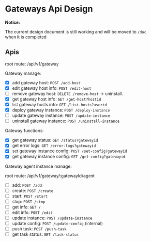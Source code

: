 # Gateways Api Design

**Notice:**

The current design document is still working and will be moved to `/doc` when it is completed

## Apis

root route: /api/v1/gateway

Gateway manage:

- [x]  add gateway host: `POST /add-host`
- [x]  edit gateway host info: `POST /edit-host`
- [ ]  remove gateway host: `DELETE /remove-host` -> uninstall.
- [x]  get gateway host info: `GET /get-host?hostid`
- [x]  list gateway hosts info: `GET /list-hosts?userid`
- [x]  deploy gateway instance: `POST /deploy-instance`
- [ ]  update gateway instance: `POST /update-instance`
- [ ]  uninstall gateway instance: `POST /uninstall-instance`

Gateway functions:

- [x]  get gateway status: `GET /status?gatewayid`
- [x]  get error logs: `GET /error-logs?gatewayid`
- [x]  set gateway instance config: `POST /set-config?gatewayid`
- [x]  get gateway instance config: `GET /get-config?gatewayid`

Gateway agent instance manage:

root route: /api/v1/gateway/:gatewayId/agent

- [ ]  add: `POST /add`
- [ ]  create: `POST /create`
- [ ]  start: `POST /start`
- [ ]  stop: `POST /stop`
- [ ]  get info: `GET /`
- [ ]  edit info: `POST /edit`
- [ ]  update instance: `POST /update-instance`
- [ ]  update config: `POST /update-config`
(internal)
- [ ]  push task: `POST /push-task`
- [ ]  get task status: `GET /task-status`
